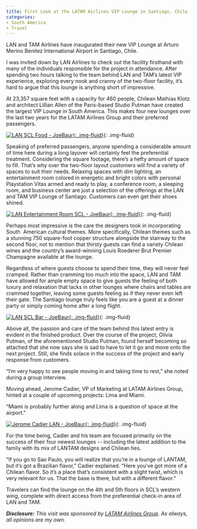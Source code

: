 ```yaml
---
title: First Look at the LATAM Airlines VIP Lounge in Santiago, Chile
categories:
- South America
- Travel
---
```


LAN and TAM Airlines have inaugurated their new VIP Lounge at Arturo Merino Benitez International Airport in Santiago, Chile.

I was invited down by LAN Airlines to check out the facility firsthand with many of the individuals responsible for the project in attendance. After spending two hours talking to the team behind LAN and TAM’s latest VIP experience, exploring every nook and cranny of the two-floor facility, it’s hard to argue that this lounge is anything short of impressive.<!-- more -->

At 23,357 square feet with a capacity for 460 people, Chilean Mathias Klotz and architect Lillian Allen of the Paris-based Studio Putman have created the largest VIP Lounge in South America. This makes four new lounges over the last two years for the LATAM Airlines Group and their preferred passengers.

[![LAN SCL Food - JoeBaur](https://withoutapath.com/wp-content/uploads/2015/06/LAN-SCL-Food-JoeBaur-1024x683.jpg){: .img-fluid}](https://withoutapath.com/wp-content/uploads/2015/06/LAN-SCL-Food-JoeBaur.jpg){: .img-fluid}

Speaking of preferred passengers, anyone spending a considerable amount of time here during a long layover will certainly feel the preferential treatment. Considering the square footage, there’s a hefty amount of space to fill. That’s why over the two-floor layout customers will find a variety of spaces to suit their needs. Relaxing spaces with dim lighting, an entertainment room colored in energetic and bright colors with personal Playstation Vitas armed and ready to play, a conference room, a sleeping room, and business center are just a selection of the offerings at the LAN and TAM VIP Lounge of Santiago. Customers can even get their shoes shined.

[![LAN Entertainment Room SCL - JoeBaur](https://withoutapath.com/wp-content/uploads/2015/06/LAN-Entertainment-Room-SCL-JoeBaur-1024x683.jpg){: .img-fluid}](https://withoutapath.com/wp-content/uploads/2015/06/LAN-Entertainment-Room-SCL-JoeBaur.jpg){: .img-fluid}

Perhaps most impressive is the care the designers took in incorporating South  American cultural themes. More specifically, Chilean themes such as a stunning 750 square-foot copper structure alongside the stairway to the second floor, not to mention that thirsty guests can find a variety Chilean wines and the country’s award-winning Louis Roederer Brut Premier Champagne available at the lounge.

Regardless of where guests choose to spend their time, they will never feel cramped. Rather than cramming too much into the space, LAN and TAM have allowed for ample empty space to give guests the feeling of both luxury and relaxation that lacks in other lounges where chairs and tables are crammed together, leaving some guests feeling as if they never even left their gate. The Santiago lounge truly feels like you are a guest at a dinner party or simply coming home after a long flight.

[![LAN SCL Bar - JoeBaur](https://withoutapath.com/wp-content/uploads/2015/06/LAN-SCL-Bar-JoeBaur-1024x683.jpg){: .img-fluid}](https://withoutapath.com/wp-content/uploads/2015/06/LAN-SCL-Bar-JoeBaur.jpg){: .img-fluid}

Above all, the passion and care of the team behind this latest entry is evident in the finished product. Over the course of the project, Olivia Putman, of the aforementioned Studio Putman, found herself becoming so attached that she now says she is sad to have to let it go and move onto the next project. Still, she finds solace in the success of the project and early response from customers.

“I’m very happy to see people moving in and taking time to rest,” she noted during a group interview.

Moving ahead, Jerome Cadier, VP of Marketing at LATAM Airlines Group, hinted at a couple of upcoming projects: Lima and Miami.

“Miami is probably further along and Lima is a question of space at the airport.”

[![Jerome Cadier LAN - JoeBaur](https://withoutapath.com/wp-content/uploads/2015/06/Jerome-Cadier-LAN-JoeBaur-1024x683.jpg){: .img-fluid}](https://withoutapath.com/wp-content/uploads/2015/06/Jerome-Cadier-LAN-JoeBaur.jpg){: .img-fluid}

For the time being, Cadier and his team are focused primarily on the success of their four newest lounges -- including the latest addition to the family with its mix of LANTAM designs and Chilean ties.

“If you go to Sao Paulo, you will realize that you’re in a lounge of LANTAM, but it’s got a Brazilian flavor,” Cadier explained. “Here you’ve got more of a Chilean flavor. So it’s a place that’s consistent with a slight twist, which is very relevant for us. That the base is there, but with a different flavor.”

Travelers can find the lounge on the 4th and 5th floors in SCL’s western wing, complete with direct access from the preferential check-in area of LAN and TAM.

_**Disclosure:** This visit was sponsored by [LATAM Airlines Group](http://www.latamairlinesgroup.net/). As always, all opinions are my own._
